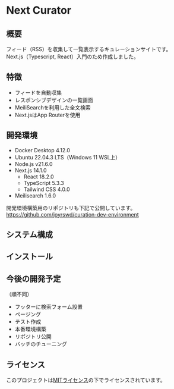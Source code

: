 # Next Curator

## 概要

フィード（RSS）を収集して一覧表示するキュレーションサイトです。  
Next.js（Typescript, React）入門のため作成しました。

## 特徴

- フィードを自動収集
- レスポンシブデザインの一覧画面
- MeiliSearchを利用した全文検索
- Next.jsはApp Routerを使用

## 開発環境
- Docker Desktop 4.12.0
- Ubuntu 22.04.3 LTS（Windows 11 WSL上）
- Node.js v21.6.0
- Next.js 14.1.0
    - React 18.2.0
    - TypeScript 5.3.3
    - Tailwind CSS 4.0.0
- Meilisearch 1.6.0

開発環境構築用のリポジトリも下記で公開しています。  
https://github.com/joyrswd/curation-dev-environment


## システム構成


## インストール



## 今後の開発予定
（順不同）
- フッターに検索フォーム設置
- ページング
- テスト作成
- 本番環境構築
- リポジトリ公開
- バッチのチューニング

## ライセンス

このプロジェクトは[MITライセンス](LICENSE)の下でライセンスされています。

